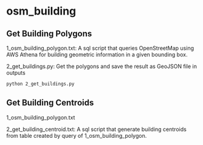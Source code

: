 # osm_building

## Get Building Polygons
1_osm_building_polygon.txt: A sql script that queries OpenStreetMap using AWS Athena for building geometric information in a given bounding box.

2_get_buildings.py: Get the polygons and save the result as GeoJSON file in outputs
```bash
python 2_get_buildings.py 
``` 

## Get Building Centroids
1_osm_building_polygon.txt

2_get_building_centroid.txt: A sql script that generate building centroids from table created by query of 1_osm_building_polygon.

